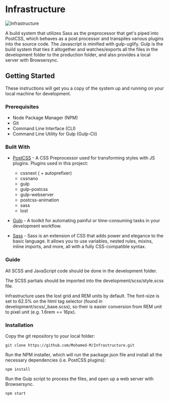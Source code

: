 # Infrastructure

![Infrastructure](https://i.imgur.com/C7ocuj4.jpg)

A build system that utilizes Sass as the preprocessor that get's piped into PostCSS, which behaves as a post processor and transpiles various plugins into the source code. The Javascript is minified with gulp-uglify. Gulp is the build system that ties it altogether and watches/exports all the files in the development folder to the production folder, and also provides a local server with Browsersync.  

## Getting Started

These instructions will get you a copy of the system up and running on your local machine for development.

### Prerequisites

- Node Package Manager (NPM)
- Git
- Command Line Interface (CLI)
- Command Line Utility for Gulp (Gulp-Cli)


### Built With

* [PostCSS](https://github.com/postcss/postcss) - A CSS Preprocessor used for transforming styles with JS plugins. Plugins used in this project:
  * cssnext ( + autoprefixer)
  * cssnano
  * gulp
  * gulp-postcss
  * gulp-webserver
  * postcss-animation
  * sass
  * lost

* [Gulp](http://gulpjs.com/) -  A toolkit for automating painful or time-consuming tasks in your development workflow.

* [Sass](http://sass-lang.com/) - Sass is an extension of CSS that adds power and elegance to the basic language. It allows you to use variables, nested rules, mixins, inline imports, and more, all with a fully CSS-compatible syntax.

### Guide
All SCSS and JavaScript code should be done in the development folder. 

The SCSS partials should be imported into the development/scss/style.scss file.

Infrastructure uses the lost grid and REM units by default. The font-size is set to 62.5% on the html tag selector (found in development/scss/_base.scss), so their is easier conversion from REM unit to pixel unit (e.g. 1.6rem == 16px).

### Installation
Copy the git repository to your local folder:
```
git clone https://github.com/Mohamed-M/Infrastructure.git
```

Run the NPM installer, which will run the package.json file and install all the necessary dependencies (i.e. PostCSS plugins):

```
npm install
```

Run the Gulp script to process the files, and open up a web server with Browsersync.

```
npm start
```
